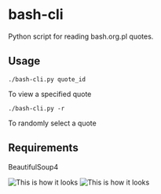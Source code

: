 # bash-cli
Python script for reading bash.org.pl quotes. 

## Usage

 `./bash-cli.py quote_id` 
 
 To view a specified quote
 
 
 `./bash-cli.py -r`
 
 To randomly select a quote
 
 ## Requirements 
 
 BeautifulSoup4


![This is how it looks](http://i.imgur.com/o2HUdBf.png)
![This is how it looks](http://i.imgur.com/CLSeCfl.png)
